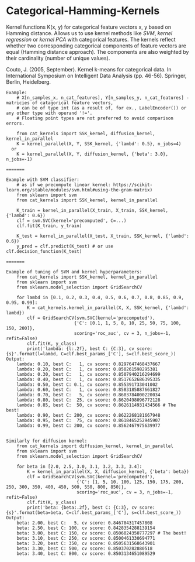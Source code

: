 # Categorical-Hamming-Kernels

Kernel functions K(x, y) for categorical feature vectors x, y based on Hamming distance. Allows us to use kernel methods like _SVM_, _kernel regression_ or _kernel PCA_ with categorical features. The kernels reflect whether two corresponding categorical components of feature vectors are equal (Hamming distance approach). The components are also weighted by their cardinality (number of unique values).

Couto, J. (2005, September). Kernel k-means for categorical data. In International Symposium on Intelligent Data Analysis (pp. 46-56). Springer, Berlin, Heidelberg.

    Example:
        # X[n_samples_x, n_cat_features], Y[n_samples_y, n_cat_features] - matricies of catagorical feature vectors, 
        # can be of type int (as a result of, for ex., LabelEncoder()) or any other type with operand '!='. 
        # Floating point types are not preferred to avoid comparison errors.
        
        from cat_kernels import SSK_kernel, diffusion_kernel, kernel_in_parallel
        K = kernel_parallel(X, Y, SSK_kernel, {'lambd': 0.5}, n_jobs=4)     
      or
        K = kernel_parallel(X, Y, diffusion_kernel, {'beta': 3.0}, n_jobs=-1)
     
    =======

    Example with SVM classifier:
        # as if we precompute linear kernel: https://scikit-learn.org/stable/modules/svm.html#using-the-gram-matrix)
        from sklearn import svm
        from cat_kernels import SSK_kernel, kernel_in_parallel 

        K_train = kernel_in_parallel(X_train, X_train, SSK_kernel, {'lambd': 0.6})
        clf = svm.SVC(kernel='precomputed', C=...)
        clf.fit(K_train, y_train)

        K_test = kernel_in_parallel(X_test, X_train, SSK_kernel, {'lambd': 0.6})
        y_pred = clf.predict(K_test) # or use clf.decision_function(K_test)
    
    =======
    
    Example of tuning of SVM and kernel hyperparameters:
        from cat_kernels import SSK_kernel, kernel_in_parallel 
        from sklearn import svm
        from sklearn.model_selection import GridSearchCV

        for lambd in [0.1, 0.2, 0.3, 0.4, 0.5, 0.6, 0.7, 0.8, 0.85, 0.9, 0.95, 0.99]:
            K = cat_kernels.kernel_in_parallel(X, X, SSK_kernel, {'lambd': lambd})
            clf = GridSearchCV(svm.SVC(kernel='precomputed'),
                              {'C': [0.1, 1, 5, 8, 10, 25, 50, 75, 100, 150, 200]}, 
                              scoring='roc_auc', cv = 3, n_jobs=-1, refit=False)
            clf.fit(K, y_class)
            print('lambda: {l:.2f}, best C: {C:3}, cv score: {s}'.format(l=lambd, C=clf.best_params_['C'], s=clf.best_score_))
    Output:
        lambda: 0.10, best C:   1, cv score: 0.8297647468437667
        lambda: 0.20, best C:   1, cv score: 0.850261598295381
        lambda: 0.30, best C:   1, cv score: 0.8507940216294699
        lambda: 0.40, best C:   1, cv score: 0.8517652686395335
        lambda: 0.50, best C: 0.1, cv score: 0.855391733041002
        lambda: 0.60, best C:   1, cv score: 0.8583185887661827
        lambda: 0.70, best C:   5, cv score: 0.8603784000220034
        lambda: 0.80, best C:  25, cv score: 0.8620498096772128
        lambda: 0.85, best C:  50, cv score: 0.8626114931434566 # The best!
        lambda: 0.90, best C: 200, cv score: 0.8622268181667948
        lambda: 0.95, best C:  75, cv score: 0.8618465252945907
        lambda: 0.99, best C: 200, cv score: 0.8562467975639977
    
    
    Similarly for diffusion kernel:
        from cat_kernels import diffusion_kernel, kernel_in_parallel 
        from sklearn import svm
        from sklearn.model_selection import GridSearchCV

        for beta in [2.0, 2.5, 3.0, 3.1, 3.2, 3.3, 3.4]:
            K = kernel_in_parallel(X, X, diffusion_kernel, {'beta': beta})
            clf = GridSearchCV(svm.SVC(kernel='precomputed'),
                               {'C': [1, 5, 10, 100, 125, 150, 175, 200, 250, 300, 350, 400, 450, 500, 550, 800, 850]}, 
                               scoring='roc_auc', cv = 3, n_jobs=-1, refit=False)
            clf.fit(K, y_class)
            print('beta: {beta:.2f}, best C: {C:3}, cv score: {s}'.format(beta=beta, C=clf.best_params_['C'], s=clf.best_score_))
    Output:
        beta: 2.00, best C:   5, cv score: 0.846704317457808
        beta: 2.50, best C: 100, cv score: 0.8428354288139154
        beta: 3.00, best C: 150, cv score: 0.8506024350777297 # The best!
        beta: 3.10, best C: 250, cv score: 0.8500461330694771
        beta: 3.20, best C: 350, cv score: 0.8505631568643901
        beta: 3.30, best C: 500, cv score: 0.850370282880518
        beta: 3.40, best C: 800, cv score: 0.8503134651089529
        
    
        
     
    
    
